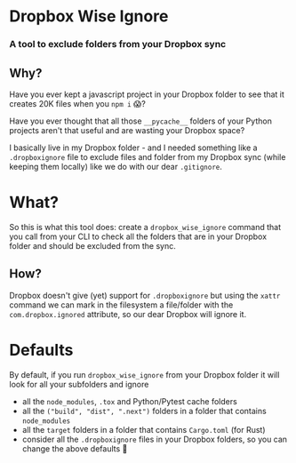 # Dropbox Wise Ignore

### A tool to exclude folders from your Dropbox sync

## Why?

Have you ever kept a javascript project in your Dropbox folder to see that it
creates 20K files when you `npm i` 😱?

Have you ever thought that all those `__pycache__` folders of your Python
projects aren't that useful and are wasting your Dropbox space?

I basically live in my Dropbox folder - and I needed something like a
`.dropboxignore` file to exclude files and folder from my Dropbox sync
(while keeping them locally) like we do with our dear `.gitignore`.

# What?

So this is what this tool does: create a `dropbox_wise_ignore` command
that you call from your CLI to check all the folders that are in your Dropbox
folder and should be excluded from the sync.

## How?

Dropbox doesn't give (yet) support for `.dropboxignore` but using the
`xattr` command we can mark in the filesystem a file/folder with the
`com.dropbox.ignored` attribute, so our dear Dropbox will ignore it.

# Defaults

By default, if you run `dropbox_wise_ignore` from your Dropbox folder
it will look for all your subfolders and ignore

* all the `node_modules`, `.tox` and Python/Pytest cache folders
* all the `("build", "dist", ".next")` folders in a folder that contains `node_modules`
* all the `target` folders in a folder that contains `Cargo.toml` (for Rust)
* consider all the `.dropboxignore` files in your Dropbox folders, so you can change 
  the above defaults 🎉
